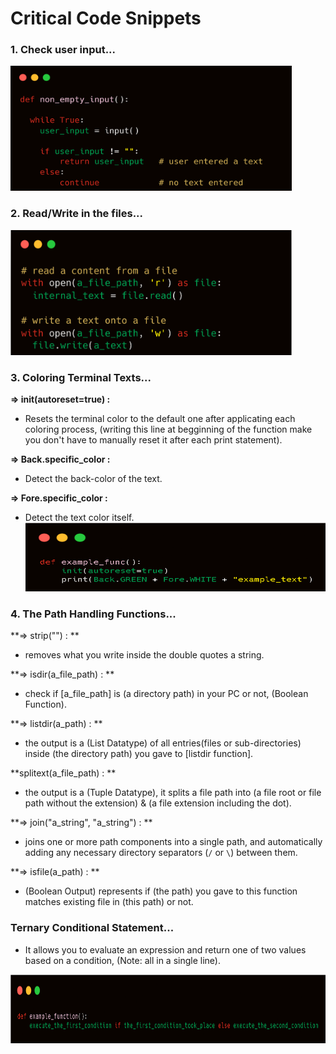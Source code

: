# Critical Code Snippets

### 1. Check user input...

<img src="Images\1. check user input.png" style="margin:0; width:450px; height:200px; background-color:red">



### 2. Read/Write in the files...

<img src="Images\2. file handling.png" style="margin:0; width:450px; height:200px; background-color:red">



### 3. Coloring Terminal Texts...

**=> init(autoreset=true) :**

- Resets the terminal color to the default one after applicating each coloring process, (writing this line at begginning of the function make you don't have to manually reset it after each print statement).

**=> Back.specific_color :**

- Detect the back-color of the text.

**=> Fore.specific_color :**

- Detect the text color itself.<img src="Images\\3. Coloring Terminal Text.png" style="margin:0; width:800px; height:110px; background-color:red">



### 4. The Path Handling Functions...

**=> strip("") : **

- removes what you write inside the double quotes a string.

**=> isdir(a_file_path) : **

- check if [a_file_path] is (a directory path) in your PC or not, (Boolean Function).

**=> listdir(a_path) : **

- the output is a (List Datatype) of all entries(files or sub-directories) inside (the directory path) you gave to [listdir function].

**splitext(a_file_path) : **

- the output is a (Tuple Datatype), it splits a file path into (a file root or file path without the extension) & (a file extension including the dot).

**=> join("a_string", "a_string") : **

-  joins one or more path components into a single path, and automatically adding any necessary directory separators (`/` or `\`) between them.

**=> isfile(a_path) : **

- (Boolean Output) represents if (the path) you gave to this function matches existing file in (this path) or not.



### Ternary Conditional Statement...

- It allows you to evaluate an expression and return one of two values based on a condition, (Note: all in a single line).

​	<img src="Images\4. Ternary Conditional Statement.png" style="margin:0; width:800px; height:110px; background-color:red">
